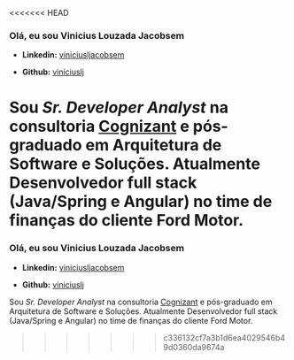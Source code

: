 <<<<<<< HEAD
### Olá, eu sou Vinicius Louzada Jacobsem

- **Linkedin:** [viniciusljacobsem](https://www.linkedin.com/in/viniciusljacobsem/)

- **Github:** [viniciuslj](https://github.dev/viniciuslj)

Sou *Sr. Developer Analyst* na consultoria [Cognizant](https://www.cognizant.com) e pós-graduado em Arquitetura de Software e Soluções. Atualmente Desenvolvedor full stack (Java/Spring e Angular) no time de finanças do cliente Ford Motor.
=======
### Olá, eu sou Vinicius Louzada Jacobsem

- **Linkedin:** [viniciusljacobsem](https://www.linkedin.com/in/viniciusljacobsem/)

- **Github:** [viniciuslj](https://github.dev/viniciuslj)

Sou *Sr. Developer Analyst* na consultoria [Cognizant](https://www.cognizant.com) e pós-graduado em Arquitetura de Software e Soluções. Atualmente Desenvolvedor full stack (Java/Spring e Angular) no time de finanças do cliente Ford Motor.
>>>>>>> c336132cf7a3b1d6ea4029546b49d0360da9674a
